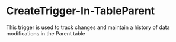 # CreateTrigger-In-TableParent
This trigger is used to track changes and maintain a history of data modifications in the Parent table
